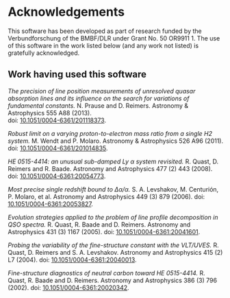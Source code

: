 # Acknowledgements

This software has been developed as part of research funded by the Verbundforschung of the BMBF/DLR under Grant No. 50 OR9911 1. The use of this software in the work listed below (and any work not listed) is gratefully acknowledged.

## Work having used this software

*The precision of line position measurements of unresolved quasar absorption lines and its influence on the search for variations of fundamental constants.*
N. Prause and D. Reimers.
Astronomy & Astrophysics 555 A88 (2013).  
doi: [10.1051/0004-6361/201118373](http://dx.doi.org/10.1051/0004-6361/201118373).

*Robust limit on a varying proton-to-electron mass ratio from a single H2 system.*
M. Wendt and P. Molaro.
Astronomy & Astrophysics 526 A96 (2011).
doi: [10.1051/0004-6361/201014835](http://dx.doi.org/10.1051/0004-6361/201014835).

*HE 0515-4414: an unusual sub-damped Ly α system revisited.*
R. Quast, D. Reimers and R. Baade.
Astronomy and Astrophysics 477 (2) 443 (2008).
doi: [10.1051/0004-6361:20054773](http://dx.doi.org/10.1051/0004-6361:20054773).

*Most precise single redshift bound to Δα/α.*
S. A. Levshakov, M. Centurión, P. Molaro, et al.
Astronomy and Astrophysics 449 (3) 879 (2006).
doi: [10.1051/0004-6361:20053827](http://dx.doi.org/10.1051/0004-6361:20053827).

*Evolution strategies applied to the problem of line profile decomposition in QSO spectra.*
R. Quast, R. Baade and D. Reimers.
Astronomy and Astrophysics 431 (3) 1167 (2005).
doi: [10.1051/0004-6361:20041601](http://dx.doi.org/10.1051/0004-6361:20041601).

*Probing the variability of the fine-structure constant with the VLT/UVES.*
R. Quast, D. Reimers and S. A. Levshakov.
Astronomy and Astrophysics 415 (2) L7 (2004).
doi: [10.1051/0004-6361:20040013](http://dx.doi.org/10.1051/0004-6361:20040013).

*Fine-structure diagnostics of neutral carbon toward HE 0515-4414.*
R. Quast, R. Baade and D. Reimers.
Astronomy and Astrophysics 386 (3) 796 (2002).
doi: [10.1051/0004-6361:20020342](http://dx.doi.org/10.1051/0004-6361:20020342).
